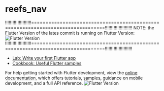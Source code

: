 # reefs_nav
!!!!!!!!!!!!!!!!!!!!!================================================================================!!!!!!!!!!!!!!!!!!!!!!
NOTE: the Flutter Version of the lates commit is running on Flutter Version: ![Flutter Version](https://img.shields.io/badge/flutter-v3.19.2-blue)
!!!!!!!!!!!!!!!!!!!!!================================================================================!!!!!!!!!!!!!!!!!!!!!!
- [Lab: Write your first Flutter app](https://docs.flutter.dev/get-started/codelab)
- [Cookbook: Useful Flutter samples](https://docs.flutter.dev/cookbook)

For help getting started with Flutter development, view the
[online documentation](https://docs.flutter.dev/), which offers tutorials,
samples, guidance on mobile development, and a full API reference.
![Flutter Version](https://img.shields.io/badge/flutter-v3.19.2-blue)
